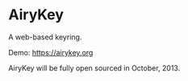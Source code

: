 AiryKey
========

A web-based keyring.

Demo:
https://airykey.org

AiryKey will be fully open sourced in October, 2013.
